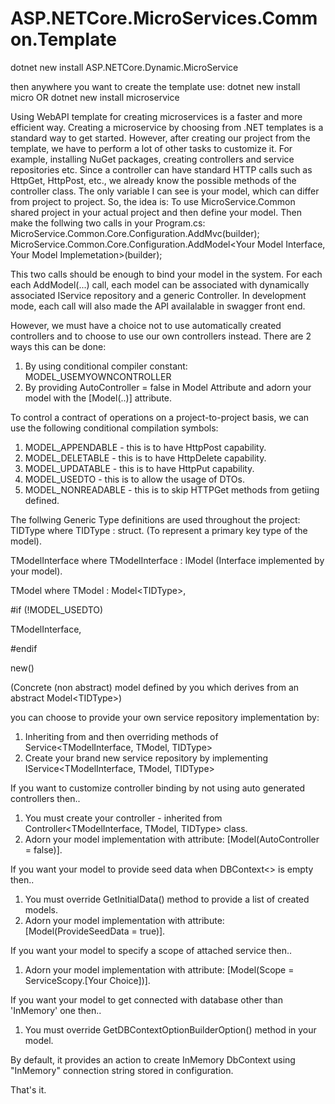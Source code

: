 # ASP.NETCore.MicroServices.Common.Template

dotnet new install ASP.NETCore.Dynamic.MicroService 

then anywhere you want to create the template use:
dotnet new install micro
OR
dotnet new install microservice

Using WebAPI template for creating microservices is a faster and more efficient way.
Creating a microservice by choosing from .NET templates is a standard way to get started. 
However, after creating our project from the template, we have to perform a lot of other tasks to customize it. 
For example, installing NuGet packages, creating controllers and service repositories etc. 
Since a controller can have standard HTTP calls such as HttpGet, HttpPost, etc., we already know the possible methods of the controller class. 
The only variable I can see is your model, which can differ from project to project. 
So, the idea is: To use MicroService.Common shared project in your actual project and then define your model.
Then make the follwing two calls in your Program.cs:
MicroService.Common.Core.Configuration.AddMvc(builder);
MicroService.Common.Core.Configuration.AddModel\<Your Model Interface, Your Model Implemetation\>(builder);

This two calls should be enough to bind your model in the system.
For each each AddModel(...) call, each model can be associated with dynamically associated IService repository and a generic Controller.
In development mode, each call will also made the API availalable in swagger front end.

However, we must have a choice not to use automatically created controllers and to choose to use our own controllers instead.
There are 2 ways this can be done:
1. By using conditional compiler constant: MODEL_USEMYOWNCONTROLLER
2. By providing AutoController = false in Model Attribute and adorn your model with the \[Model(..)\] attribute.

To control a contract of operations on a project-to-project basis, we can use the following conditional compilation symbols:
1. MODEL_APPENDABLE - this is to have HttpPost capability.
2. MODEL_DELETABLE - this is to have HttpDelete capability.
3. MODEL_UPDATABLE - this is to have HttpPut capability.
4. MODEL_USEDTO - this is to allow the usage of DTOs.
5. MODEL_NONREADABLE - this is to skip HTTPGet methods from getiing defined.
    
The follwing Generic Type definitions are used throughout the project:
TIDType where TIDType : struct. (To represent a primary key type of the model).

TModelInterface  where TModelInterface : IModel (Interface implemented by your model).

TModel where TModel : Model\<TIDType\>,

#if (!MODEL_USEDTO)

TModelInterface,

#endif

new()

(Concrete (non abstract) model defined by you which derives from an abstract Model\<TIDType\>) 

you can choose to provide your own service repository implementation by:
1. Inheriting from and then overriding methods of Service\<TModelInterface, TModel, TIDType\>
2. Create your brand new service repository by implementing IService\<TModelInterface, TModel, TIDType\>

If you want to customize controller binding by not using auto generated controllers then.. 
1. You must create your controller - inherited from Controller\<TModelInterface, TModel, TIDType\> class.
2. Adorn your model implementation with attribute: [Model(AutoController = false)]. 

If you want your model to provide seed data when DBContext\<\> is empty then.. 
1. You must override GetInitialData() method to provide a list of created models.
2. Adorn your model implementation with attribute: [Model(ProvideSeedData = true)].

If you want your model to specify a scope of attached service then.. 
1.  Adorn your model implementation with attribute: [Model(Scope = ServiceScopy.[Your Choice])].

If you want your model to get connected with database other than 'InMemory' one then..
1. You must override GetDBContextOptionBuilderOption() method in your model.
   
By default, it provides an action to create InMemory DbContext using "InMemory" connection string stored in configuration.

That's it. 
  
